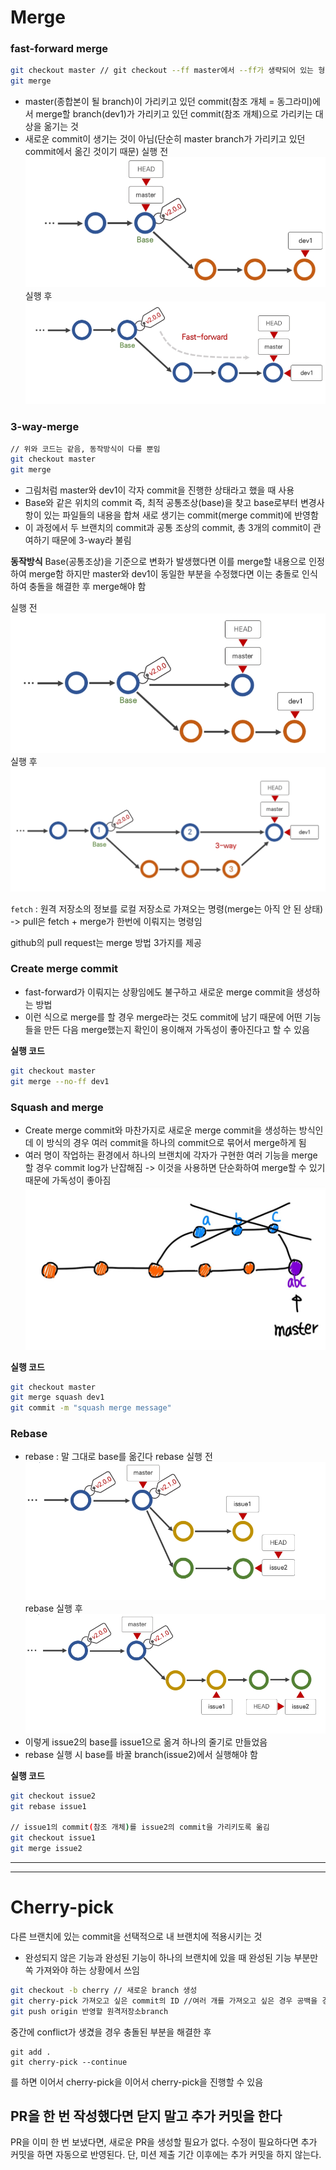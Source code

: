 # Merge

### fast-forward merge
```bash
git checkout master // git checkout --ff master에서 --ff가 생략되어 있는 형태임
git merge
```
- master(종합본이 될 branch)이 가리키고 있던 commit(참조 개체 = 동그라미)에서 merge할 branch(dev1)가 가리키고 있던 commit(참조 개체)으로 가리키는 대상을 옮기는 것
- 새로운 commit이 생기는 것이 아님(단순히 master branch가 가리키고 있던 commit에서 옮긴 것이기 때문)
실행 전
![](../../README_resources/Pasted%20image%2020231028022628.png)
실행 후
![](../../README_resources/Pasted%20image%2020231028022654.png)

### 3-way-merge
```bash
// 위와 코드는 같음, 동작방식이 다를 뿐임
git checkout master
git merge
```
- 그림처럼 master와 dev1이 각자 commit을 진행한 상태라고 했을 때 사용
- Base와 같은 위치의 commit 즉, 최적 공통조상(base)을 찾고 base로부터 변경사항이 있는 파일들의 내용을 합쳐 새로 생기는 commit(merge commit)에 반영함
- 이 과정에서 두 브랜치의 commit과 공통 조상의 commit, 총 3개의 commit이 관여하기 때문에 3-way라 불림

**동작방식**
Base(공통조상)을 기준으로 변화가 발생했다면 이를 merge할 내용으로 인정하여 merge함 하지만 master와 dev1이 동일한 부분을 수정했다면 이는 충돌로 인식하여 충돌을 해결한 후 merge해야 함

실행 전
![](../../README_resources/Pasted%20image%2020231028023812.png)
실행 후
![](../../README_resources/Pasted%20image%2020231028024425.png)

`fetch` : 원격 저장소의 정보를 로컬 저장소로 가져오는 명령(merge는 아직 안 된 상태)
-> pull은 fetch + merge가 한번에 이뤄지는 명령임

github의 pull request는 merge 방법 3가지를 제공
### Create merge commit
- fast-forward가 이뤄지는 상황임에도 불구하고 새로운 merge commit을 생성하는 방법
- 이런 식으로 merge를 할 경우 merge라는 것도 commit에 남기 때문에 어떤 기능들을 만든 다음 merge했는지 확인이 용이해져 가독성이 좋아진다고 할 수 있음

**실행 코드**
```bash
git checkout master
git merge --no-ff dev1
```
### Squash and merge
- Create merge commit와 마찬가지로 새로운 merge commit을 생성하는 방식인데 이 방식의 경우 여러 commit을 하나의 commit으로 묶어서 merge하게 됨
- 여러 명이 작업하는 환경에서 하나의 브랜치에 각자가 구현한 여러 기능을 merge할 경우 commit log가 난잡해짐 -> 이것을 사용하면 단순화하여 merge할 수 있기 때문에 가독성이 좋아짐
![](../../README_resources/Pasted%20image%2020231028033856.png)

**실행 코드**
```bash
git checkout master
git merge squash dev1
git commit -m "squash merge message"
```
### Rebase
- rebase : 말 그대로 base를 옮긴다
rebase 실행 전
![](../../README_resources/Pasted%20image%2020231028033038.png)
rebase 실행 후
![](../../README_resources/Pasted%20image%2020231028033200.png)
- 이렇게 issue2의 base를 issue1으로 옮겨 하나의 줄기로 만들었음
- rebase 실행 시 base를 바꿀 branch(issue2)에서 실행해야 함

**실행 코드**
```bash
git checkout issue2
git rebase issue1

// issue1의 commit(참조 개체)를 issue2의 commit을 가리키도록 옮김
git checkout issue1
git merge issue2
```

-------------------------
* * *
# Cherry-pick

다른 브랜치에 있는 commit을 선택적으로 내 브랜치에 적용시키는 것
- 완성되지 않은 기능과 완성된 기능이 하나의 브랜치에 있을 때 완성된 기능 부분만 쏙 가져와야 하는 상황에서 쓰임
```bash
git checkout -b cherry // 새로운 branch 생성
git cherry-pick 가져오고 싶은 commit의 ID //여러 개를 가져오고 싶은 경우 공백을 경계로 커밋 아이디를 작성해주면 됨
git push origin 반영할 원격저장소branch
```
중간에 conflict가 생겼을 경우 충돌된 부분을 해결한 후
```
git add .
git cherry-pick --continue
```
를 하면 이어서 cherry-pick을 이어서 cherry-pick을 진행할 수 있음


## PR을 한 번 작성했다면 닫지 말고 추가 커밋을 한다

PR을 이미 한 번 보냈다면, 새로운 PR을 생성할 필요가 없다. 수정이 필요하다면 추가 커밋을 하면 자동으로 반영된다. 단, 미션 제출 기간 이후에는 추가 커밋을 하지 않는다.